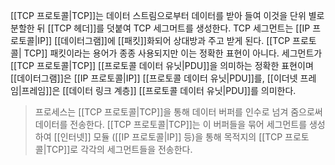 [[TCP 프로토콜|TCP]]는 데이터 스트림으로부터 데이터를 받아 들여 이것을 단위 별로 분할한 뒤 [[TCP 헤더]]를 덧붙여 TCP 세그머트를 생성한다. TCP 세그먼트는 [[IP 프로토콜|IP]] [[데이터그램]]에 [[패킷]]화되어 상대방과 주고 받게 된다. [[TCP 프로토콜| TCP]] 패킷이라는 용어가 종종 사용되지만 이는 정확한 표현이 아니다. 세그먼트가 [[TCP 프로토콜|TCP]] [[프로토콜 데이터 유닛|PDU]]을 의미하는 정확한 표현이며 [[데이터그램]]은 [[IP 프로토콜|IP]] [[프로토콜 데이터 유닛|PDU]]를, [[이더넷 프레임|프레임]]은 [[데이터 링크 계층]] [[프로토콜 데이터 유닛|PDU]]를 의미한다.
> 프로세스는 [[TCP 프로토콜|TCP]]을 통해 데이터 버퍼를 인수로 넘겨 줌으로써 데이터를 전송한다. [[TCP 프로토콜|TCP]]는 이 버퍼들을 묶어 세그먼트를 생성하여 [[인터넷]] 모듈 ([[IP 프로토콜|IP]] 등)을 통해 목적지의 [[TCP 프로토콜|TCP]]로 각각의  세그먼트들을 전송한다.

